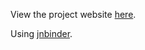 View the project website [here](https://pcarbo.github.io/ipynb-demo).

Using [jnbinder](https://github.com/gaow/jnbinder).
